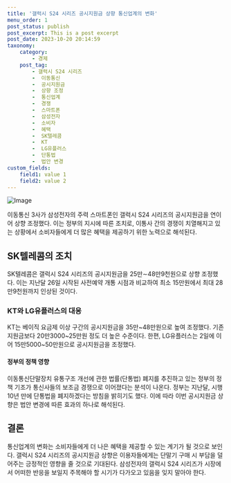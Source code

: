 ```yaml
---
title: '갤럭시 S24 시리즈 공시지원금 상향 통신업계의 변화'
menu_order: 1
post_status: publish
post_excerpt: This is a post excerpt
post_date: 2023-10-20 20:14:59
taxonomy:
    category:
        - 경제
    post_tag:
        - 갤럭시 S24 시리즈
        -  이동통신
        -  공시지원금
        -  상향 조정
        -  통신업계
        -  경쟁
        -  스마트폰
        -  삼성전자
        -  소비자
        -  혜택
        -  SK텔레콤
        -  KT
        -  LG유플러스
        -  단통법
        -  법안 변경
custom_fields:
    field1: value 1
    field2: value 2
---
```


![Image](https://imgnews.pstatic.net/image/215/2024/02/06/A202402060175_1_20240206150405889.jpg?type=w647)


이동통신 3사가 삼성전자의 주력 스마트폰인 갤럭시 S24 시리즈의 공시지원금을 연이어 상향 조정했다. 이는 정부의 지시에 따른 조치로, 이통사 간의 경쟁이 치열해지고 있는 상황에서 소비자들에게 더 많은 혜택을 제공하기 위한 노력으로 해석된다. 

## SK텔레콤의 조치
SK텔레콤은 갤럭시 S24 시리즈의 공시지원금을 25만∼48만9천원으로 상향 조정했다. 이는 지난달 26일 시작된 사전예약 개통 시점과 비교하여 최소 15만원에서 최대 28만9천원까지 인상된 것이다.

### KT와 LG유플러스의 대응
KT는 베이직 요금제 이상 구간의 공시지원금을 35만~48만원으로 높여 조정했다. 기존 지원금보다 20만3000~25만원 정도 더 높은 수준이다. 한편, LG유플러스는 2일에 이어 15만5000~50만원으로 공시지원금을 조정했다. 

#### 정부의 정책 영향
이동통신단말장치 유통구조 개선에 관한 법률(단통법) 폐지를 추진하고 있는 정부의 정책 기조가 통신사들의 보조금 경쟁으로 이어졌다는 분석이 나온다. 정부는 지난달, 시행 10년 만에 단통법을 폐지하겠다는 방침을 밝히기도 했다. 이에 따라 이번 공시지원금 상향은 법안 변경에 따른 효과의 하나로 해석된다.

## 결론
통신업계의 변화는 소비자들에게 더 나은 혜택을 제공할 수 있는 계기가 될 것으로 보인다. 갤럭시 S24 시리즈의 공시지원금 상향은 이용자들에게는 단말기 구매 시 부담을 덜어주는 긍정적인 영향을 줄 것으로 기대된다. 삼성전자의 갤럭시 S24 시리즈가 시장에서 어떠한 반응을 보일지 주목해야 할 시기가 다가오고 있음을 잊지 말아야 한다.
